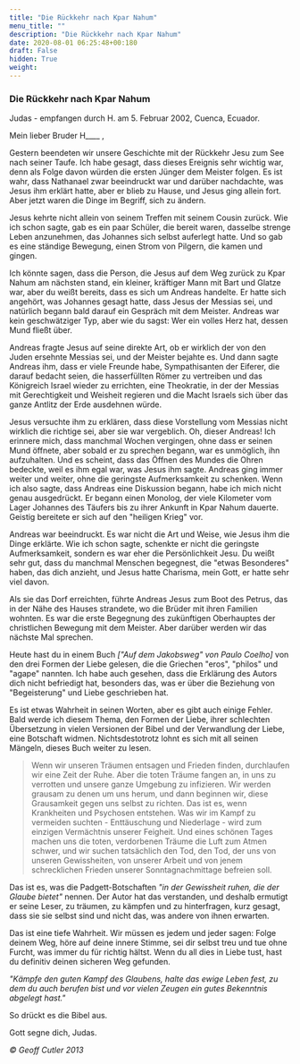 ```yaml
---
title: "Die Rückkehr nach Kpar Nahum"
menu_title: ""
description: "Die Rückkehr nach Kpar Nahum"
date: 2020-08-01 06:25:48+00:180
draft: False
hidden: True
weight:
---
```

### Die Rückkehr nach Kpar Nahum

Judas - empfangen durch H. am 5. Februar 2002, Cuenca, Ecuador.

Mein lieber Bruder H____ ,

Gestern beendeten wir unsere Geschichte mit der Rückkehr Jesu zum See nach seiner Taufe. Ich habe gesagt, dass dieses Ereignis sehr wichtig war, denn als Folge davon würden die ersten Jünger dem Meister folgen. Es ist wahr, dass Nathanael zwar beeindruckt war und darüber nachdachte, was Jesus ihm erklärt hatte, aber er blieb zu Hause, und Jesus ging allein fort. Aber jetzt waren die Dinge im Begriff, sich zu ändern.

Jesus kehrte nicht allein von seinem Treffen mit seinem Cousin zurück. Wie ich schon sagte, gab es ein paar Schüler, die bereit waren, dasselbe strenge Leben anzunehmen, das Johannes sich selbst auferlegt hatte. Und so gab es eine ständige Bewegung, einen Strom von Pilgern, die kamen und gingen.

Ich könnte sagen, dass die Person, die Jesus auf dem Weg zurück zu Kpar Nahum am nächsten stand, ein kleiner, kräftiger Mann mit Bart und Glatze war, aber du weißt bereits, dass es sich um Andreas handelte. Er hatte sich angehört, was Johannes gesagt hatte, dass Jesus der Messias sei, und natürlich begann bald darauf ein Gespräch mit dem Meister. Andreas war kein geschwätziger Typ, aber wie du sagst: Wer ein volles Herz hat, dessen Mund fließt über.

Andreas fragte Jesus auf seine direkte Art, ob er wirklich der von den Juden ersehnte Messias sei, und der Meister bejahte es. Und dann sagte Andreas ihm, dass er viele Freunde habe, Sympathisanten der Eiferer, die darauf bedacht seien, die hasserfüllten Römer zu vertreiben und das Königreich Israel wieder zu errichten, eine Theokratie, in der der Messias mit Gerechtigkeit und Weisheit regieren und die Macht Israels sich über das ganze Antlitz der Erde ausdehnen würde.

Jesus versuchte ihm zu erklären, dass diese Vorstellung vom Messias nicht wirklich die richtige sei, aber sie war vergeblich. Oh, dieser Andreas! Ich erinnere mich, dass manchmal Wochen vergingen, ohne dass er seinen Mund öffnete, aber sobald er zu sprechen begann, war es unmöglich, ihn aufzuhalten. Und es scheint, dass das Öffnen des Mundes die Ohren bedeckte, weil es ihm egal war, was Jesus ihm sagte. Andreas ging immer weiter und weiter, ohne die geringste Aufmerksamkeit zu schenken. Wenn ich also sagte, dass Andreas eine Diskussion begann, habe ich mich nicht genau ausgedrückt. Er begann einen Monolog, der viele Kilometer vom Lager Johannes des Täufers bis zu ihrer Ankunft in Kpar Nahum dauerte. Geistig bereitete er sich auf den "heiligen Krieg" vor.

Andreas war beeindruckt. Es war nicht die Art und Weise, wie Jesus ihm die Dinge erklärte. Wie ich schon sagte, schenkte er nicht die geringste Aufmerksamkeit, sondern es war eher die Persönlichkeit Jesu. Du weißt sehr gut, dass du manchmal Menschen begegnest, die "etwas Besonderes" haben, das dich anzieht, und Jesus hatte Charisma, mein Gott, er hatte sehr viel davon.

Als sie das Dorf erreichten, führte Andreas Jesus zum Boot des Petrus, das in der Nähe des Hauses strandete, wo die Brüder mit ihren Familien wohnten. Es war die erste Begegnung des zukünftigen Oberhauptes der christlichen Bewegung mit dem Meister. Aber darüber werden wir das nächste Mal sprechen.

Heute hast du in einem Buch *["Auf dem Jakobsweg" von Paulo Coelho]* von den drei Formen der Liebe gelesen, die die Griechen "eros", "philos" und "agape" nannten. Ich habe auch gesehen, dass die Erklärung des Autors dich nicht befriedigt hat, besonders das, was er über die Beziehung von "Begeisterung" und Liebe geschrieben hat.

Es ist etwas Wahrheit in seinen Worten, aber es gibt auch einige Fehler. Bald werde ich diesem Thema, den Formen der Liebe, ihrer schlechten Übersetzung in vielen Versionen der Bibel und der Verwandlung der Liebe, eine Botschaft widmen. Nichtsdestotrotz lohnt es sich mit all seinen Mängeln, dieses Buch weiter zu lesen.

> Wenn wir unseren Träumen entsagen und Frieden finden, durchlaufen wir eine Zeit der Ruhe. Aber die toten Träume fangen an, in uns zu verrotten und unsere ganze Umgebung zu infizieren. Wir werden grausam zu denen um uns herum, und dann beginnen wir, diese Grausamkeit gegen uns selbst zu richten. Das ist es, wenn Krankheiten und Psychosen entstehen. Was wir im Kampf zu vermeiden suchten - Enttäuschung und Niederlage - wird zum einzigen Vermächtnis unserer Feigheit. Und eines schönen Tages machen uns die toten, verdorbenen Träume die Luft zum Atmen schwer, und wir suchen tatsächlich den Tod, den Tod, der uns von unseren Gewissheiten, von unserer Arbeit und von jenem schrecklichen Frieden unserer Sonntagnachmittage befreien soll.

Das ist es, was die Padgett-Botschaften *"in der Gewissheit ruhen, die der Glaube bietet"* nennen. Der Autor hat das verstanden, und deshalb ermutigt er seine Leser, zu träumen, zu kämpfen und zu hinterfragen, kurz gesagt, dass sie sie selbst sind und nicht das, was andere von ihnen erwarten.

Das ist eine tiefe Wahrheit. Wir müssen es jedem und jeder sagen: Folge deinem Weg, höre auf deine innere Stimme, sei dir selbst treu und tue ohne Furcht, was immer du für richtig hältst. Wenn du all dies in Liebe tust, hast du definitiv deinen sicheren Weg gefunden.

*"Kämpfe den guten Kampf des Glaubens, halte das ewige Leben fest, zu dem du auch berufen bist und vor vielen Zeugen ein gutes Bekenntnis abgelegt hast."*

So drückt es die Bibel aus.

Gott segne dich, Judas.

*© Geoff Cutler 2013*
